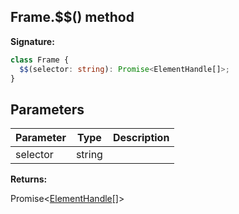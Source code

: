 ## Frame.$$() method

**Signature:**

```typescript
class Frame {
  $$(selector: string): Promise<ElementHandle[]>;
}
```

## Parameters

| Parameter | Type   | Description |
| --------- | ------ | ----------- |
| selector  | string |             |

**Returns:**

Promise&lt;[ElementHandle](./puppeteer.elementhandle.md)\[\]&gt;
